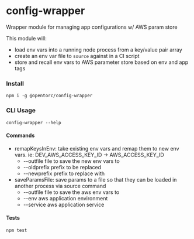 # config-wrapper
Wrapper module for managing app configurations w/ AWS param store

This module will:
- load env vars into a running node process from a key/value pair array
- create an env var file to `source` against in a CI script
- store and recall env vars to AWS parameter store based on env and app tags

### Install
`npm i -g @opentorc/config-wrapper`

### CLI Usage
`config-wrapper --help` 
#### Commands
- remapKeysInEnv: take existing env vars and remap them to new env vars. ie: DEV_AWS_ACCESS_KEY_ID -> AWS_ACCESS_KEY_ID
    * --outfile file to save the new env vars to
    * --oldprefix prefix to be replaced
    * --newprefix prefix to replace with
- saveParamsFile: save params to a file so that they can be loaded in another process via source command
    * --outfile file to save the aws env vars to
    * --env aws application environment
    * --service aws application service

#### Tests
`npm test` 
